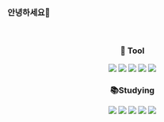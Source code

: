 ### 안녕하세요👋 

<br>
<div align="center">

<h3>🧰 Tool</h3>
<p>
  <img src="https://img.shields.io/badge/IntelliJ IDEA-000000?style=flat-square&logo=IntelliJ IDEA&logoColor=white"/>
  <img src="https://img.shields.io/badge/eclipse-2C2255?style=flat-square&logo=eclipse&logoColor=white"/>
  <img src="https://img.shields.io/badge/SourceTree-0052CC?style=flat-square&logo=SourceTree&logoColor=white"/>
  <img src="https://img.shields.io/badge/VS Code-007ACC?style=flat-square&logo=Visual Studio Code&logoColor=white"/>
  <img src="https://img.shields.io/badge/DBeaver-964b00?style=flat-square&logo=DBeaver&logoColor=white"/>
  
</p>
  <h3>📚Studying</h3>
  <p>
  <img src="https://img.shields.io/badge/Java-007396?style=flat-square&logo=Java&logoColor=white"/>
  <img src="https://img.shields.io/badge/Kotlin-7F52FF?style=flat-square&logo=Kotlin&logoColor=white"/>
  <img src="https://img.shields.io/badge/Spring Boot-6DB33F?style=flat-square&logo=Spring&logoColor=white"/>
  <img src="https://img.shields.io/badge/MySQL-4479A1?style=flat-square&logo=MySQL&logoColor=white"/>
  <img src="https://img.shields.io/badge/Oracle-E61845?style=flat-square&logo=Oracle&logoColor=white"/>
</p>
 </div>
<!-- <!-
**codingMachineJunior/codingMachineJunior** is a ✨ _special_ ✨ repository because its `README.md` (this file) appears on your GitHub profile.

Here are some ideas to get you started: 

- 🔭 I’m currently working on ...
- 🌱 I’m currently learning ...
- 👯 I’m looking to collaborate on ...
- 🤔 I’m looking for help with ...
- 💬   Ask me about ...
- 📫 How to reach me: ...
- 😄 Pronouns: ...
- ⚡ Fun fact: ...
-->
 -->
